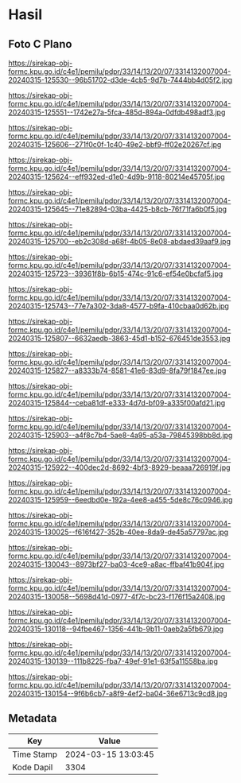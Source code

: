 # Hasil

## Foto C Plano

https://sirekap-obj-formc.kpu.go.id/c4e1/pemilu/pdpr/33/14/13/20/07/3314132007004-20240315-125530--96b51702-d3de-4cb5-9d7b-7444bb4d05f2.jpg

https://sirekap-obj-formc.kpu.go.id/c4e1/pemilu/pdpr/33/14/13/20/07/3314132007004-20240315-125551--1742e27a-5fca-485d-894a-0dfdb498adf3.jpg

https://sirekap-obj-formc.kpu.go.id/c4e1/pemilu/pdpr/33/14/13/20/07/3314132007004-20240315-125606--271f0c0f-1c40-49e2-bbf9-ff02e20267cf.jpg

https://sirekap-obj-formc.kpu.go.id/c4e1/pemilu/pdpr/33/14/13/20/07/3314132007004-20240315-125624--eff932ed-d1e0-4d9b-9118-80214e45705f.jpg

https://sirekap-obj-formc.kpu.go.id/c4e1/pemilu/pdpr/33/14/13/20/07/3314132007004-20240315-125645--71e82894-03ba-4425-b8cb-76f71fa6b0f5.jpg

https://sirekap-obj-formc.kpu.go.id/c4e1/pemilu/pdpr/33/14/13/20/07/3314132007004-20240315-125700--eb2c308d-a68f-4b05-8e08-abdaed39aaf9.jpg

https://sirekap-obj-formc.kpu.go.id/c4e1/pemilu/pdpr/33/14/13/20/07/3314132007004-20240315-125723--39361f8b-6b15-474c-91c6-ef54e0bcfaf5.jpg

https://sirekap-obj-formc.kpu.go.id/c4e1/pemilu/pdpr/33/14/13/20/07/3314132007004-20240315-125743--77e7a302-3da8-4577-b9fa-410cbaa0d62b.jpg

https://sirekap-obj-formc.kpu.go.id/c4e1/pemilu/pdpr/33/14/13/20/07/3314132007004-20240315-125807--6632aedb-3863-45d1-b152-676451de3553.jpg

https://sirekap-obj-formc.kpu.go.id/c4e1/pemilu/pdpr/33/14/13/20/07/3314132007004-20240315-125827--a8333b74-8581-41e6-83d9-8fa79f1847ee.jpg

https://sirekap-obj-formc.kpu.go.id/c4e1/pemilu/pdpr/33/14/13/20/07/3314132007004-20240315-125844--ceba81df-e333-4d7d-bf09-a335f00afd21.jpg

https://sirekap-obj-formc.kpu.go.id/c4e1/pemilu/pdpr/33/14/13/20/07/3314132007004-20240315-125903--a4f8c7b4-5ae8-4a95-a53a-79845398bb8d.jpg

https://sirekap-obj-formc.kpu.go.id/c4e1/pemilu/pdpr/33/14/13/20/07/3314132007004-20240315-125922--400dec2d-8692-4bf3-8929-beaaa726919f.jpg

https://sirekap-obj-formc.kpu.go.id/c4e1/pemilu/pdpr/33/14/13/20/07/3314132007004-20240315-125959--6eedbd0e-192a-4ee8-a455-5de8c76c0946.jpg

https://sirekap-obj-formc.kpu.go.id/c4e1/pemilu/pdpr/33/14/13/20/07/3314132007004-20240315-130025--f616f427-352b-40ee-8da9-de45a57797ac.jpg

https://sirekap-obj-formc.kpu.go.id/c4e1/pemilu/pdpr/33/14/13/20/07/3314132007004-20240315-130043--8973bf27-ba03-4ce9-a8ac-ffbaf41b904f.jpg

https://sirekap-obj-formc.kpu.go.id/c4e1/pemilu/pdpr/33/14/13/20/07/3314132007004-20240315-130058--5698d41d-0977-4f7c-bc23-f176f15a2408.jpg

https://sirekap-obj-formc.kpu.go.id/c4e1/pemilu/pdpr/33/14/13/20/07/3314132007004-20240315-130118--94fbe467-1356-441b-9b11-0aeb2a5fb679.jpg

https://sirekap-obj-formc.kpu.go.id/c4e1/pemilu/pdpr/33/14/13/20/07/3314132007004-20240315-130139--111b8225-fba7-49ef-91e1-63f5a11558ba.jpg

https://sirekap-obj-formc.kpu.go.id/c4e1/pemilu/pdpr/33/14/13/20/07/3314132007004-20240315-130154--9f6b6cb7-a8f9-4ef2-ba04-36e6713c9cd8.jpg


## Metadata

| Key        | Value               |
| ---------- | ------------------- |
| Time Stamp | 2024-03-15 13:03:45 |
| Kode Dapil | 3304                |



